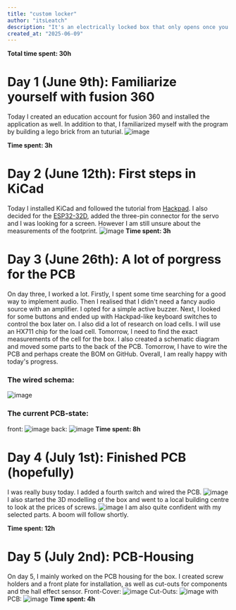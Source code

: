 ```yaml
---
title: "custom locker"
author: "itsLeatch"
description: "It's an electrically locked box that only opens once you've reached your goal."
created_at: "2025-06-09"
---
```

**Total time spent: 30h**

# Day 1 (June 9th): Familiarize yourself with fusion 360
Today I created an education account for fusion 360 and installed the application as well. In addition to that, I familiarized myself with the program by building a lego brick from an tuturial. 
![image](https://github.com/user-attachments/assets/65e1340e-18df-40fd-93fc-520147b31607)

**Time spent: 3h**
# Day 2 (June 12th): First steps in KiCad
Today I installed KiCad and followed the tutorial from [Hackpad](https://hackpad.hackclub.com/guide). I also decided for the [ESP32-32D](https://de.aliexpress.com/item/4000093185394.html?spm=a2g0o.store_pc_home.productList_2007716161325.4000093185394&gatewayAdapt=glo2deu), added the three-pin connector for the servo and I was looking for a screen. However I am still unsure about the measurements of the footprint.
![image](https://github.com/user-attachments/assets/a01c630b-b7a6-4cb8-9433-3be8596ac4e6)
**Time spent: 3h**

# Day 3 (June 26th): A lot of porgress for the PCB
On day three, I worked a lot. Firstly, I spent some time searching for a good way to implement audio. Then I realised that I didn't need a fancy audio source with an amplifier. I opted for a simple active buzzer. Next, I looked for some buttons and ended up with Hackpad-like keyboard switches to control the box later on. I also did a lot of research on load cells. I will use an HX711 chip for the load cell. Tomorrow, I need to find the exact measurements of the cell for the box. I also created a schematic diagram and moved some parts to the back of the PCB. Tomorrow, I have to wire the PCB and perhaps create the BOM on GitHub. Overall, I am really happy with today's progress.
### The wired schema:
![image](https://github.com/user-attachments/assets/a7da8ab6-5439-4b7b-a753-4176037e450f)
### The current PCB-state:
front:
![image](https://github.com/user-attachments/assets/253173ac-7e45-48cc-89fe-b1667c58f4c5)
back:
![image](https://github.com/user-attachments/assets/f610e8a7-3236-4d63-ad99-4b785bb0b221)
**Time spent: 8h**

# Day 4 (July 1st): Finished PCB (hopefully)
I was really busy today. I added a fourth switch and wired the PCB.
![image](https://github.com/user-attachments/assets/1819932a-839b-40a8-95a2-118cf3e7dd34)
I also started the 3D modelling of the box and went to a local building centre to look at the prices of screws.
![image](https://github.com/user-attachments/assets/cca435c8-716b-40f1-9f84-c0a4bcb5a2b5)
I am also quite confident with my selected parts. A boom will follow shortly. 

**Time spent: 12h**

# Day 5 (July 2nd): PCB-Housing
On day 5, I mainly worked on the PCB housing for the box. I created screw holders and a front plate for installation, as well as cut-outs for components and the hall effect sensor.
Front-Cover:
![image](https://github.com/user-attachments/assets/8b712a30-f103-476d-9c3a-cda2762e629b)
Cut-Outs:
![image](https://github.com/user-attachments/assets/eecdfeb9-79cb-4f2a-b41e-68935c384192)
with PCB:
![image](https://github.com/user-attachments/assets/8c04cdf7-2e6d-4cc5-8100-9fa8a4e5c6a8)
**Time spent: 4h**
